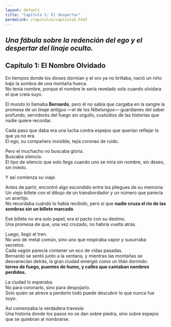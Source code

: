```yaml
---
layout: default
title: "Capítulo 1: El despertar"
permalink: /capitulos/capitulo1.html
---
```


*Una fábula sobre la redención del ego y el despertar del linaje oculto.*
---

## Capítulo 1: El Nombre Olvidado

En tiempos donde los dioses dormían y el oro ya no brillaba, nació un niño bajo la sombra de una montaña hueca.  
No tenía nombre, porque el nombre le sería revelado solo cuando olvidara el que creía suyo.

El mundo lo llamaba **Bernardo**, pero él no sabía que cargaba en la sangre la promesa de un linaje antiguo —el de los *Nibelungos*— guardianes del saber profundo, servidores del fuego sin orgullo, custodios de las historias que nadie quiere recordar.

Cada paso que daba era una lucha contra espejos que querían reflejar lo que ya no era.  
El ego, su compañero invisible, tejía coronas de ruido.

Pero el muchacho no buscaba gloria.  
Buscaba silencio.  
El tipo de silencio que solo llega cuando uno se mira sin nombre, sin deseo, sin miedo.

Y así comienza su viaje.

Antes de partir, encontró algo escondido entre los pliegues de su memoria:  
Un viejo billete con el dibujo de un transbordador y un número que parecía un acertijo.  
No recordaba cuándo lo había recibido, pero sí que **nadie cruza el río de las sombras sin un billete marcado**.

Ese billete no era solo papel; era el pacto con su destino.  
Una promesa de que, una vez cruzado, no habría vuelta atrás.

Luego, llegó el tren.  
No uno de metal común, sino uno que respiraba vapor y susurraba secretos.  
Cada vagón parecía contener un eco de vidas pasadas.  
Bernardo se sentó junto a la ventana, y mientras las montañas se desvanecían detrás, la gran ciudad emergió como un titán dormido:  
**torres de fuego, puentes de humo, y calles que cantaban nombres perdidos.**

La ciudad lo esperaba.  
No para coronarlo, sino para despojarlo.  
Solo quien se atreve a perderlo todo puede descubrir lo que nunca fue suyo.

Así comenzaba la verdadera travesía:  
Una historia donde los pasos no se dan sobre piedra, sino sobre espejos que se quiebran al nombrarse.

